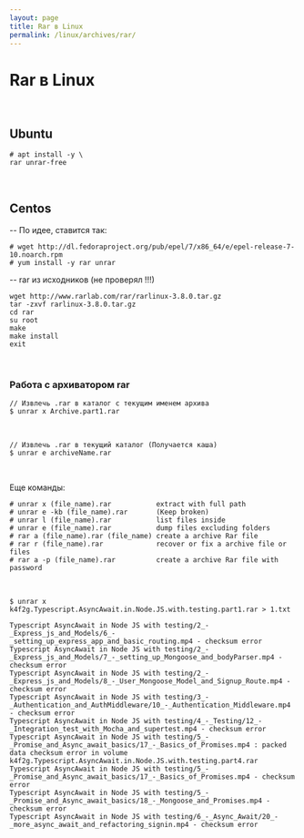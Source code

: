 ```yaml
---
layout: page
title: Rar в Linux
permalink: /linux/archives/rar/
---
```


# Rar в Linux

<br/>

## Ubuntu

    # apt install -y \
    rar unrar-free

<br/>

## Centos

-- По идее, ставится так:

    # wget http://dl.fedoraproject.org/pub/epel/7/x86_64/e/epel-release-7-10.noarch.rpm
    # yum install -y rar unrar

-- rar из исходников (не проверял !!!)

    wget http://www.rarlab.com/rar/rarlinux-3.8.0.tar.gz
    tar -zxvf rarlinux-3.8.0.tar.gz
    cd rar
    su root
    make
    make install
    exit

<br/>

### Работа с архиватором rar

    // Извлечь .rar в каталог с текущим именем архива
    $ unrar x Archive.part1.rar

<br/>

    // Извлечь .rar в текущий каталог (Получается каша)
    $ unrar e archiveName.rar



<br/>

Еще команды:

    # unrar x (file_name).rar           extract with full path
    # unrar e -kb (file_name).rar       (Keep broken)
    # unrar l (file_name).rar           list files inside
    # unrar e (file_name).rar           dump files excluding folders
    # rar a (file_name).rar (file_name) create a archive Rar file
    # rar r (file_name).rar             recover or fix a archive file or files
    # rar a -p (file_name).rar          create a archive Rar file with password

<br/>

    $ unrar x k4f2g.Typescript.AsyncAwait.in.Node.JS.with.testing.part1.rar > 1.txt

    Typescript AsyncAwait in Node JS with testing/2_-_Express_js_and_Models/6_-_setting_up_express_app_and_basic_routing.mp4 - checksum error
    Typescript AsyncAwait in Node JS with testing/2_-_Express_js_and_Models/7_-_setting_up_Mongoose_and_bodyParser.mp4 - checksum error
    Typescript AsyncAwait in Node JS with testing/2_-_Express_js_and_Models/8_-_User_Mongoose_Model_and_Signup_Route.mp4 - checksum error
    Typescript AsyncAwait in Node JS with testing/3_-_Authentication_and_AuthMiddleware/10_-_Authentication_Middleware.mp4 - checksum error
    Typescript AsyncAwait in Node JS with testing/4_-_Testing/12_-_Integration_test_with_Mocha_and_supertest.mp4 - checksum error
    Typescript AsyncAwait in Node JS with testing/5_-_Promise_and_Async_await_basics/17_-_Basics_of_Promises.mp4 : packed data checksum error in volume k4f2g.Typescript.AsyncAwait.in.Node.JS.with.testing.part4.rar
    Typescript AsyncAwait in Node JS with testing/5_-_Promise_and_Async_await_basics/17_-_Basics_of_Promises.mp4 - checksum error
    Typescript AsyncAwait in Node JS with testing/5_-_Promise_and_Async_await_basics/18_-_Mongoose_and_Promises.mp4 - checksum error
    Typescript AsyncAwait in Node JS with testing/6_-_Async_Await/20_-_more_async_await_and_refactoring_signin.mp4 - checksum error

